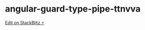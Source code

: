 # angular-guard-type-pipe-ttnvva

[Edit on StackBlitz ⚡️](https://stackblitz.com/edit/angular-guard-type-pipe-ttnvva)